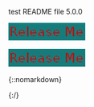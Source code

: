 
test README file 5.0.0

[![Release](ReleaseButton.png)](http://rawgit.com/nhardman/myrepo/develop/releaseprocess.html)


<a href="default.asp">
  <img src="ReleaseButton.png" alt="tutorial">
</a>

{::nomarkdown}

<script>
let user = document.getElementsByName('user_login')[0].content
</script>

{:/}
